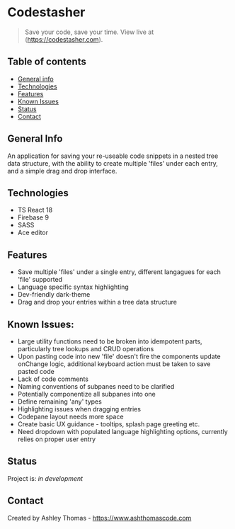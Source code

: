 # Codestasher
> Save your code, save your time.
> View live at (https://codestasher.com).

## Table of contents
* [General info](#general-info)
* [Technologies](#technologies)
* [Features](#features)
* [Known Issues](#known-issues)
* [Status](#status)
* [Contact](#contact)

## General Info
An application for saving your re-useable code snippets in a nested tree data structure, with the ability to create multiple 'files' under each entry, and a simple drag and drop interface.

## Technologies
* TS React 18
* Firebase 9
* SASS
* Ace editor

## Features
* Save multiple 'files' under a single entry, different langagues for each 'file' supported
* Language specific syntax highlighting
* Dev-friendly dark-theme
* Drag and drop your entries within a tree data structure

## Known Issues:
* Large utility functions need to be broken into idempotent parts, particularly tree lookups and CRUD operations
* Upon pasting code into new 'file' doesn't fire the components update onChange logic, additional keyboard action must be taken to save pasted code
* Lack of code comments
* Naming conventions of subpanes need to be clarified
* Potentially componentize all subpanes into one 
* Define remaining 'any' types
* Highlighting issues when dragging entries
* Codepane layout needs more space
* Create basic UX guidance - tooltips, splash page greeting etc.
* Need dropdown with populated language highlighting options, currently relies on proper user entry

## Status
Project is: _in development_

## Contact
Created by Ashley Thomas - https://www.ashthomascode.com

<!-- END of document -->
